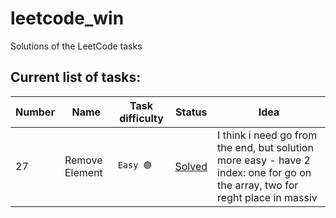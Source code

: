 # leetcode_win
Solutions of the LeetCode tasks

## Current list of tasks:


| Number        | Name          | Task difficulty    | Status        | Idea        |
| ------------- | ------------- | ------------- | ------------- |------------- |
| 27            | Remove Element | ```Easy 🟢``` |[Solved]([solutions/Task_35.ipynb](https://leetcode.com/problems/remove-element/description/))| I think i need go from the end, but solution more easy - have 2 index: one for go on the array, two for reght place in massiv |

